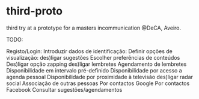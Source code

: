 # third-proto
third try at a prototype for a masters incommunication @DeCA, Aveiro.

TODO:

Registo/Login:
    Introduzir dados de identificação:
    Definir opções de visualização:
        des)ligar sugestões
            Escolher preferências de conteúdos
            Des)ligar opção zapping
        des)ligar lembretes
            Agendamento de lembretes
            Disponibilidade em intervalo pré-definido
            Disponibilidade por acesso a agenda pessoal
            Disponibilidade por proximidade à televisão
        des)ligar radar social
            Associação de outras pessoas
            Por contactos Google
            Por contactos Facebook
Consultar sugestões/agendamentos
